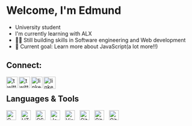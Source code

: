 # Welcome, I'm Edmund

- University student
- I'm currently learning with ALX
- 🏋️‍♂️ Still building skills in Software engineering and Web development
- 🎯 Current goal: Learn more about JavaScript(a lot more!!)


## Connect:

[<img alt="twitter profile" align="left" height="30px" width="30px" src="https://cdn.jsdelivr.net/npm/simple-icons@v7/icons/twitter.svg" />](https://twitter.com/edsegofvr#gh-light-mode-only)
[<img alt="twitter profile" align="left" height="30px" width="30px" src="https://cdn.jsdelivr.net/gh/devicons/devicon/icons/twitter/twitter-original.svg" />](https://twitter.com/edsegofvr#gh-dark-mode-only)
&nbsp;&nbsp;
[<img alt="linkedin profile" align="left" height="30px" width="30px" src="https://cdn.jsdelivr.net/npm/simple-icons@v7/icons/linkedin.svg" />](https://linkedin.com/in/edmund-sagoe#gh-light-mode-only)
[<img alt="linkedin profile" align="left" height="32px" width="32px" src="https://cdn.jsdelivr.net/gh/devicons/devicon/icons/linkedin/linkedin-original.svg" />](https://linkedin.com/in/edmund-sagoe#gh-dark-mode-only)


## Languages & Tools

<img align="left" alt="C Programming" width="26px" src="https://cdn.jsdelivr.net/gh/devicons/devicon/icons/c/c-original.svg" style="padding-right:10px;" />
<img align="left" alt="HTML5" width="26px" src="https://cdn.jsdelivr.net/gh/devicons/devicon/icons/html5/html5-original.svg" style="padding-right:10px;" />
<img align="left" alt="CSS" width="26px" src="https://cdn.jsdelivr.net/gh/devicons/devicon/icons/css3/css3-original.svg" style="padding-right:10px;" />
<img align="left" alt="JavaScript" width="26px" src="https://cdn.jsdelivr.net/gh/devicons/devicon/icons/javascript/javascript-original.svg" style="padding-right:10px;" />
<img align="left" alt="Visual Studio Code" width="26px" src="https://cdn.jsdelivr.net/gh/devicons/devicon/icons/vscode/vscode-original.svg" style="padding-right:10px;" />
<img align="left" alt="Git" width="26px" src="https://cdn.jsdelivr.net/gh/devicons/devicon/icons/git/git-original.svg" style="padding-right:10px;" />
<img align="left" alt="GitHub" width="26px" src="https://user-images.githubusercontent.com/3369400/139447912-e0f43f33-6d9f-45f8-be46-2df5bbc91289.png#gh-dark-mode-only" style="padding-right:10px;" />
<img align="left" alt="GitHub" width="26px" src="https://user-images.githubusercontent.com/3369400/139448065-39a229ba-4b06-434b-bc67-616e2ed80c8f.png#gh-light-mode-only" style="padding-right:10px;" />



[twitter]: https://twitter.com/edsegofvr
[linkedin]: https://linkedin.com/in/edmund-sagoe
